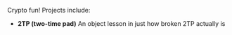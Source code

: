 Crypto fun! Projects include:

* **2TP (two-time pad)** An object lesson in just how broken 2TP actually is
